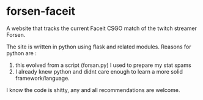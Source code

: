 # forsen-faceit
A website that tracks the current Faceit CSGO match of the twitch streamer Forsen.

The site is written in python using flask and related modules. Reasons for python are :
1) this evolved from a script (forsan.py) I used to prepare my stat spams
2) I already knew python and didnt care enough to learn a more solid framework/language.

I know the code is shitty, any and all recommendations are welcome.